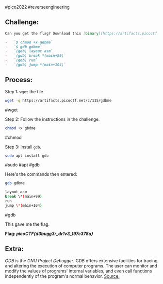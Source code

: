 #pico2022  #reverseengineering 

## Challenge:
```md
Can you get the flag? Download this [binary](https://artifacts.picoctf.net/c/115/gdbme). Here's the test drive instructions:

-   `$ chmod +x gdbme`
-   `$ gdb gdbme`
-   `(gdb) layout asm`
-   `(gdb) break *(main+99)`
-   `(gdb) run`
-   `(gdb) jump *(main+104)`
```

## Process:
Step 1: ```wget``` the file.
```bash
wget -q https://artifacts.picoctf.net/c/115/gdbme
```
#wget 

Step 2: Follow the instructions in the challenge.
```bash
chmod +x gbdme
```
#chmod 

Step 3: Install ```gdb```.
```bash
sudo apt install gdb
```
#sudo #apt #gdb


Here's the commands then entered:
```bash
gdb gdbme

layout asm
break \*(main+99)
run
jump \*(main+104)
```
#gdb 

This gave me the flag.

**Flag: *picoCTF{d3bugg3r_dr1v3_197c378a}***

## Extra:
*GDB* is the *GNU Project Debugger*. GDB offers extensive facilities for tracing and altering the execution of computer programs. The user can monitor and modify the values of programs' internal variables, and even call functions independently of the program's normal behavior. [Source.](https://en.wikipedia.org/wiki/GNU_Debugger)
